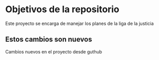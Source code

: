 # Objetivos de la repositorio

Este proyecto se encarga de manejar los planes de la liga de la justicia


## Estos cambios son nuevos
Cambios nuevos en el proyecto desde guthub
